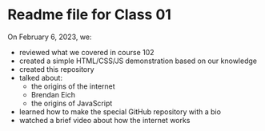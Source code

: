 # Readme file for Class 01

On February 6, 2023, we:

- reviewed what we covered in course 102
- created a simple HTML/CSS/JS demonstration based on our knowledge
- created this repository
- talked about:
  - the origins of the internet
  - Brendan Eich
  - the origins of JavaScript
- learned how to make the special GitHub repository with a bio
- watched a brief video about how the internet works
